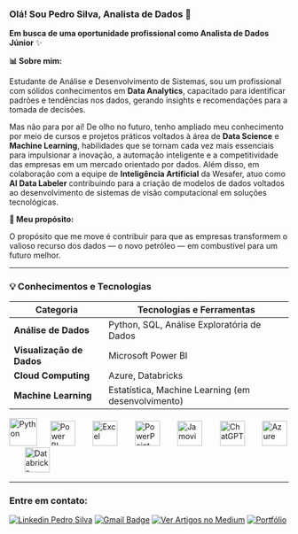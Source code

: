 ### Olá! Sou Pedro Silva, Analista de Dados 👋

**Em busca de uma oportunidade profissional como Analista de Dados Júnior** ✨

**📊 Sobre mim:**

Estudante de Análise e Desenvolvimento de Sistemas, sou um profissional com sólidos conhecimentos em **Data Analytics**, capacitado para identificar padrões e tendências nos dados, gerando insights e recomendações para a tomada de decisões. 

Mas não para por aí! De olho no futuro, tenho ampliado meu conhecimento por meio de cursos e projetos práticos voltados à área de **Data Science** e **Machine Learning**, habilidades que se tornam cada vez mais essenciais para impulsionar a inovação, a automação inteligente e a competitividade das empresas em um mercado orientado por dados. Além disso, em colaboração com a equipe de **Inteligência Artificial** da Wesafer,  atuo como **AI Data Labeler** contribuindo para a criação de modelos de dados voltados ao desenvolvimento de sistemas de visão computacional em soluções tecnológicas.


**🏅 Meu propósito:**

O propósito que me move é contribuir para que as empresas transformem o valioso recurso dos dados — o novo petróleo — em combustível para um futuro melhor. 


---
### 💡 Conhecimentos e Tecnologias

| Categoria                 | Tecnologias e Ferramentas                      |
| ------------------------- | ---------------------------------------------- |
| **Análise de Dados**      | Python, SQL, Análise Exploratória de Dados     |
| **Visualização de Dados** | Microsoft Power BI                      |
| **Cloud Computing**  | Azure, Databricks                              | Básico |
| **Machine Learning** | Estatística, Machine Learning (em desenvolvimento) | Básico |

<p align="left">
  <img src="https://github.com/user-attachments/assets/1120ee63-71cd-49eb-b315-4c41ddc091d3" alt="Python" width="50"/>
  &nbsp;&nbsp;&nbsp;&nbsp;
  <img src="https://github.com/user-attachments/assets/ac05eac4-e384-40eb-a261-f8b8efeeabc8" alt="Power BI" width="45"/>
  &nbsp;&nbsp;&nbsp;&nbsp;&nbsp;&nbsp;
  <img src="https://github.com/user-attachments/assets/9840fb8c-9fd7-411b-aa64-325df73b73dd" alt="Excel" width="45"/>
  &nbsp;&nbsp;&nbsp;&nbsp;&nbsp;&nbsp;
  <img src="https://github.com/user-attachments/assets/f42489ba-e1a4-4ddf-a484-ab4b8f4a55e6" alt="PowerPoint" width="45"/>
  &nbsp;&nbsp;&nbsp;&nbsp;&nbsp;&nbsp;
  <img src="https://github.com/user-attachments/assets/91ced817-6e7a-4b73-8801-5f4f152a82b5" alt="Jamovi" width="45"/>
  &nbsp;&nbsp;&nbsp;&nbsp;&nbsp;&nbsp;
  <img src="https://github.com/user-attachments/assets/294ddab8-7385-40c7-bac3-c6fa64a1be76" alt="ChatGPT" width="45"/>
  &nbsp;&nbsp;&nbsp;&nbsp;&nbsp;&nbsp;
  <img src="https://img.icons8.com/fluent/200/azure-1.png" alt="Azure" width="45"/>
  &nbsp;&nbsp;&nbsp;&nbsp;&nbsp;&nbsp;
  <img src="https://github.com/user-attachments/assets/f961697d-1d57-403d-8b89-0e1e78634014" alt="Databricks" width="45"/>
  &nbsp;&nbsp;&nbsp;&nbsp;&nbsp;&nbsp;
</p>

---

### Entre em contato:

[![Linkedin Pedro Silva](https://img.shields.io/badge/-Pedro_Silva-blue?style=flat&logo=Linkedin&logoColor=white&link=https://www.linkedin.com/in/pedro-silva-1032a7243/)](https://www.linkedin.com/in/pedro-silva-1032a7243/)
[![Gmail Badge](https://img.shields.io/badge/-contatopedrosilva001@gmail.com-c14438?style=flat-square&logo=Gmail&logoColor=white&link=mailto:contatopedrosilva001@gmail.com)](mailto:contatopedrosilva001@gmail.com) [![Ver Artigos no Medium](https://img.shields.io/badge/Ver_Artigos_no_Medium-03A57B?style=flat-square&logo=Medium&logoColor=white)](https://medium.com/@pedroalves112020) [![Portfólio](https://img.shields.io/badge/Explore_Meu_Portfólio-0052CC?style=flat-square&logo=google-chrome&logoColor=white)](https://sites.google.com/view/projetos-pedro-silva/in%C3%ADcio)




